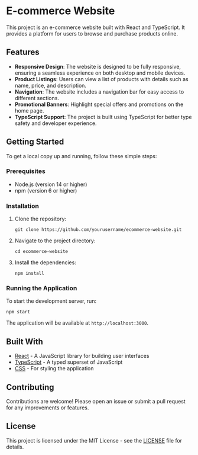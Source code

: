 # E-commerce Website

This project is an e-commerce website built with React and TypeScript. It provides a platform for users to browse and purchase products online.

## Features

- **Responsive Design**: The website is designed to be fully responsive, ensuring a seamless experience on both desktop and mobile devices.
- **Product Listings**: Users can view a list of products with details such as name, price, and description.
- **Navigation**: The website includes a navigation bar for easy access to different sections.
- **Promotional Banners**: Highlight special offers and promotions on the home page.
- **TypeScript Support**: The project is built using TypeScript for better type safety and developer experience.

## Getting Started

To get a local copy up and running, follow these simple steps:

### Prerequisites

- Node.js (version 14 or higher)
- npm (version 6 or higher)

### Installation

1. Clone the repository:
   ```
   git clone https://github.com/yourusername/ecommerce-website.git
   ```
2. Navigate to the project directory:
   ```
   cd ecommerce-website
   ```
3. Install the dependencies:
   ```
   npm install
   ```

### Running the Application

To start the development server, run:
```
npm start
```
The application will be available at `http://localhost:3000`.

## Built With

- [React](https://reactjs.org/) - A JavaScript library for building user interfaces
- [TypeScript](https://www.typescriptlang.org/) - A typed superset of JavaScript
- [CSS](https://www.w3.org/Style/CSS/) - For styling the application

## Contributing

Contributions are welcome! Please open an issue or submit a pull request for any improvements or features.

## License

This project is licensed under the MIT License - see the [LICENSE](LICENSE) file for details.